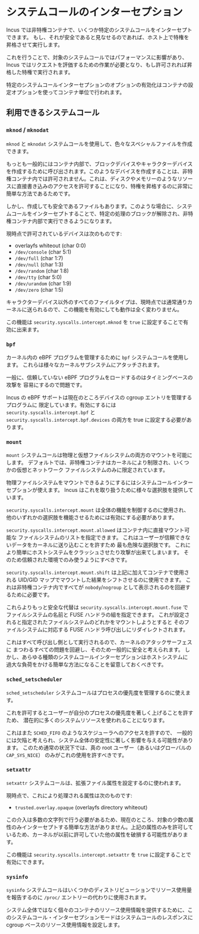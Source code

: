 # システムコールのインターセプション

Incus では非特権コンテナで、いくつか特定のシステムコールをインターセプトできます。
もし、それが安全であると見なせるのであれば、ホスト上で特権を昇格させて実行します。

これを行うことで、対象のシステムコールではパフォーマンスに影響があり、Incus ではリクエストを評価するための作業が必要となり、もし許可されれば昇格した特権で実行されます。

特定のシステムコールインターセプションのオプションの有効化はコンテナの設定オプションを使ってコンテナ単位で行われます。

## 利用できるシステムコール

### `mknod` / `mknodat`

`mknod` と `mknodat` システムコールを使用して、色々なスペシャルファイルを作成できます。

もっとも一般的にはコンテナ内部で、ブロックデバイスやキャラクターデバイスを作成するために呼び出されます。このようなデバイスを作成することは、非特権コンテナ内では許可されません。これは、ディスクやメモリーのようなリソースに直接書き込みのアクセスを許可することになり、特権を昇格するのに非常に簡単な方法であるためです。

しかし、作成しても安全であるファイルもあります。このような場合に、システムコールをインターセプトすることで、特定の処理のブロックが解除され、非特権コンテナ内部で実行できるようになります。

現時点で許可されているデバイスは次のものです:

- overlayfs whiteout (char 0:0)
- `/dev/console` (char 5:1)
- `/dev/full` (char 1:7)
- `/dev/null` (char 1:3)
- `/dev/random` (char 1:8)
- `/dev/tty` (char 5:0)
- `/dev/urandom` (char 1:9)
- `/dev/zero` (char 1:5)

キャラクターデバイス以外のすべてのファイルタイプは、現時点では通常通りカーネルに送られるので、この機能を有効にしても動作は全く変わりません。

この機能は `security.syscalls.intercept.mknod` を `true` に設定することで有効に出来ます。

### `bpf`

カーネル内の eBPF プログラムを管理するために `bpf` システムコールを使用します。
これらは様々なカーネルサブシステムにアタッチされます。

一般に、信頼していない eBPF プログラムをロードするのはタイミングベースの攻撃を
容易にするので問題です。

Incus の eBPF サポートは現在のところデバイスの cgroup エントリを管理するプログラムに
限定しています。有効にするには `security.syscalls.intercept.bpf` と
`security.syscalls.intercept.bpf.devices` の両方を true に設定する必要があります。

### `mount`

`mount` システムコールは物理と仮想ファイルシステムの両方のマウントを可能にします。
デフォルトでは、非特権コンテナはカーネルにより制限され、いくつかの仮想とネットワーク
ファイルシステムのみに限定されています。

物理ファイルシステムをマウントできるようにするにはシステムコールインターセプションが使えます。
Incus はこれを取り扱うために様々な選択肢を提供しています。

`security.syscalls.intercept.mount` は全体の機能を制御するのに使用され、
他のいずれかの選択肢を機能させるためには有効にする必要があります。

`security.syscalls.intercept.mount.allowed` はコンテナ内に直接マウント可能な
ファイルシステムのリストを指定できます。
これはユーザーが信頼できないデータをカーネルに送り込むことを許すため
最も危険な選択肢です。
これにより簡単にホストシステムをクラッシュさせたり攻撃が出来てしまいます。
そのため信頼された環境でのみ使うようにすべきです。

`security.syscalls.intercept.mount.shift` は上記に加えてコンテナで使用される
UID/GID マップでマウントした結果をシフトさせるのに使用できます。
これは非特権コンテナ内ですべてが `nobody`/`nogroup` として表示されるのを回避するために必要です。

これらよりもっと安全な代替は `security.syscalls.intercept.mount.fuse` で
ファイルシステムの名前と FUSE ハンドラの組を指定できます。
これが設定されると指定されたファイルシステムのどれかをマウントしようとすると
そのファイルシステムに対応する FUSE ハンドラ呼び出しにリダイレクトされます。

これはすべて呼び出し側として実行されるので、カーネルのアタックサーフェスに
まつわるすべての問題を回避し、そのため一般的に安全と考えられます。
しかし、あらゆる種類のシステムコールインターセプションはホストシステムに
過大な負荷をかける簡単な方法になることを留意しておくべきです。

### `sched_setscheduler`

`sched_setscheduler` システムコールはプロセスの優先度を管理するのに使えます。

これを許可するとユーザーが自分のプロセスの優先度を著しく上げることを許すため、
潜在的に多くのシステムリソースを使われることになります。

これはまた `SCHED_FIFO` のようなスケジューラへのアクセスを許すので、
一般的には欠陥と考えられ、システム全体の安定性に著しく影響を与える可能性があります。
このため通常の状況下では、真の root ユーザー（あるいはグローバルの `CAP_SYS_NICE`）
のみがこれの使用を許すべきです。

### `setxattr`

`setxattr` システムコールは、拡張ファイル属性を設定するのに使われます。

現時点で、これにより処理される属性は次のものです:

- `trusted.overlay.opaque` (overlayfs directory whiteout)

この介入は多数の文字列で行う必要があるため、現在のところ、対象の少数の属性のみインターセプトする簡単な方法がありません。上記の属性のみを許可しているため、カーネルが以前に許可していた他の属性を破損する可能性があります。

この機能は `security.syscalls.intercept.setxattr` を `true` に設定することで有効にできます。

### `sysinfo`

`sysinfo` システムコールはいくつかのディストリビューションでリソース使用量を報告するのに `/proc/` エントリーの代わりに使用されます。

システム全体ではなく個々のコンテナのリソース使用情報を提供するために、このシステムコール・インターセプションモードはシステムコールのレスポンスに cgroup ベースのリソース使用情報を設定します。
